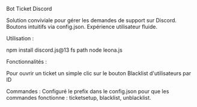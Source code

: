 Bot Ticket Discord

Solution conviviale pour gérer les demandes de support sur Discord. Boutons intuitifs via config.json. Expérience utilisateur fluide.

Utilisation :

npm install discord.js@13 fs path
node leona.js

Fonctionnalités :

Pour ouvrir un ticket un simple clic sur le bouton
Blacklist d'utilisateurs par ID

Commandes :
Configuré le prefix dans le config.json pour que les commandes fonctionne : ticketsetup, blacklist, unblacklist.
